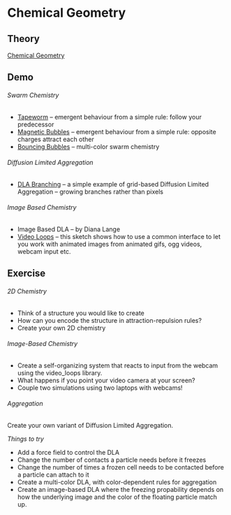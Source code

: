 
Chemical Geometry
=================

## Theory
[Chemical Geometry](theory)

## Demo

###### Swarm Chemistry

- [Tapeworm](demo/tapeworm) – emergent behaviour from a simple rule: follow your predecessor
- [Magnetic Bubbles](demo/magnetic) – emergent behaviour from a simple rule: opposite charges attract each other
- [Bouncing Bubbles](demo/bouncing) – multi-color swarm chemistry

###### Diffusion Limited Aggregation

- [DLA Branching](dla_branching) – a simple example of grid-based Diffusion Limited Aggregation – growing branches rather than pixels

###### Image Based Chemistry
 
 - Image Based DLA – by Diana Lange
 - [Video Loops](video_loops) – this sketch shows how to use a common interface to let you work with animated images from animated gifs, ogg videos, webcam input etc.

## Exercise

###### 2D Chemistry

- Think of a structure you would like to create 
- How can you encode the structure in attraction-repulsion rules?
- Create your own 2D chemistry

###### Image-Based Chemistry

- Create a self-organizing system that reacts to input from the webcam using the video_loops library.
- What happens if you point your video camera at your screen?
- Couple two simulations using two laptops with webcams!

###### Aggregation

Create your own variant of Diffusion Limited Aggregation.  

*Things to try*

- Add a force field to control the DLA
- Change the number of contacts a particle needs before it freezes
- Change the number of times a frozen cell needs to be contacted before a particle can attach to it
- Create a multi-color DLA, with color-dependent rules for aggregation 
- Create an image-based DLA where the freezing propability depends on how the underlying image and the color of the floating particle match up.





